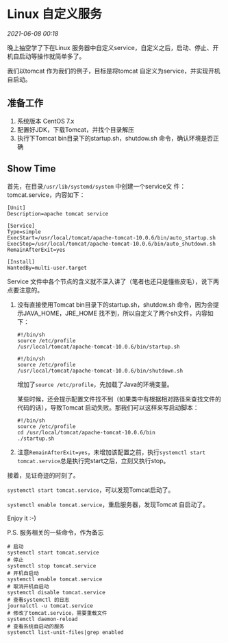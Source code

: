 # Linux 自定义服务

_2021-06-08_ _00:18_

晚上抽空学了下在Linux 服务器中自定义service，自定义之后，启动、停止、开机自启动等操作就简单多了。

我们以tomcat 作为我们的例子，目标是将tomcat 自定义为service，并实现开机自启动。

## 准备工作

1. 系统版本 CentOS 7.x
2. 配置好JDK，下载Tomcat，并找个目录解压
3. 执行下Tomcat bin目录下的startup.sh，shutdow.sh 命令，确认环境是否正确

## Show Time

首先，在目录`/usr/lib/systemd/system` 中创建一个service文 件：tomcat.service，内容如下：

```shell
[Unit]
Description=apache tomcat service

[Service]
Type=simple
ExecStart=/usr/local/tomcat/apache-tomcat-10.0.6/bin/auto_startup.sh
ExecStop=/usr/local/tomcat/apache-tomcat-10.0.6/bin/auto_shutdown.sh
RemainAfterExit=yes

[Install]
WantedBy=multi-user.target
```

Service 文件中各个节点的含义就不深入讲了（笔者也还只是懂些皮毛），说下两点要注意的。

 1. 没有直接使用Tomcat bin目录下的startup.sh，shutdow.sh 命令，因为会提示JAVA_HOME，JRE_HOME 找不到，所以自定义了两个sh文件，内容如下：

    ```shell
    #!/bin/sh
    source /etc/profile
    /usr/local/tomcat/apache-tomcat-10.0.6/bin/startup.sh
    ```

    

    ```shell
    #!/bin/sh
    source /etc/profile
    /usr/local/tomcat/apache-tomcat-10.0.6/bin/shutdown.sh
    ```

    增加了`source /etc/profile`，先加载了Java的环境变量。

    某些时候，还会提示配置文件找不到（如果类中有根据相对路径来查找文件的代码的话），导致Tomcat 启动失败。那我们可以这样来写启动脚本：

    ```shell
    #!/bin/sh
    source /etc/profile
    cd /usr/local/tomcat/apache-tomcat-10.0.6/bin 
    ./startup.sh
    ```

    

 2. 注意`RemainAfterExit=yes`，未增加该配置之前，执行`systemctl start tomcat.service`总是执行完start之后，立刻又执行stop。

接着，见证奇迹的时刻了。

`systemctl start tomcat.service`，可以发现Tomcat启动了。

`systemctl enable tomcat.service`，重启服务器，发现Tomcat 自启动了。

Enjoy it :-)

P.S. 服务相关的一些命令，作为备忘

```shell
# 启动
systemctl start tomcat.service
# 停止
systemctl stop tomcat.service
# 开机自启动
systemctl enable tomcat.service
# 取消开机自启动
systemctl disable tomcat.service
# 查看systemctl 的日志
journalctl -u tomcat.service
# 修改了tomcat.service，需要重载文件
systemctl daemon-reload
# 查看系统自启动的服务
systemctl list-unit-files|grep enabled
```

